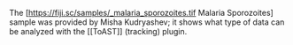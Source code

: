 The [https://fiji.sc/samples/_malaria_sporozoites.tif Malaria Sporozoites] sample was provided by Misha Kudryashev; it shows what type of data can be analyzed with the [[ToAST]] (tracking) plugin.
